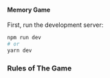 #### Memory Game

First, run the development server:

```bash
npm run dev
# or
yarn dev
```

### Rules of The Game
